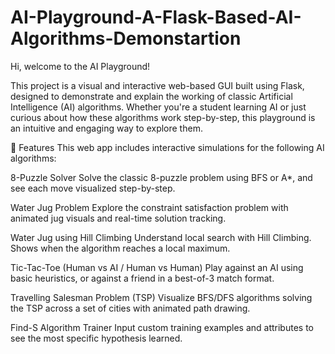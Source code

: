 # AI-Playground-A-Flask-Based-AI-Algorithms-Demonstartion
Hi, welcome to the AI Playground!

This project is a visual and interactive web-based GUI built using Flask, designed to demonstrate and explain the working of classic Artificial Intelligence (AI) algorithms. 
Whether you're a student learning AI or just curious about how these algorithms work step-by-step, this playground is an intuitive and engaging way to explore them.

🚀 Features
This web app includes interactive simulations for the following AI algorithms:

8-Puzzle Solver
Solve the classic 8-puzzle problem using BFS or A*, and see each move visualized step-by-step.

Water Jug Problem
Explore the constraint satisfaction problem with animated jug visuals and real-time solution tracking.

Water Jug using Hill Climbing
Understand local search with Hill Climbing. Shows when the algorithm reaches a local maximum.

Tic-Tac-Toe (Human vs AI / Human vs Human)
Play against an AI using basic heuristics, or against a friend in a best-of-3 match format.

Travelling Salesman Problem (TSP)
Visualize BFS/DFS algorithms solving the TSP across a set of cities with animated path drawing.

Find-S Algorithm Trainer
Input custom training examples and attributes to see the most specific hypothesis learned.
